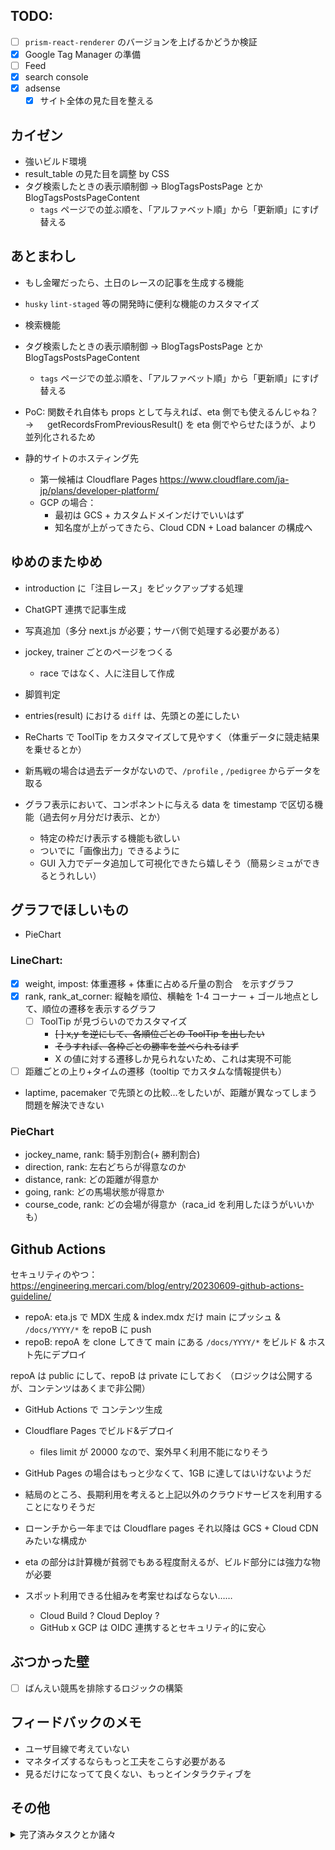 ## TODO:

-   [ ] `prism-react-renderer` のバージョンを上げるかどうか検証
-   [x] Google Tag Manager の準備
-   [ ] Feed
-   [x] search console
-   [x] adsense
    -   [x] サイト全体の見た目を整える

## カイゼン

-   強いビルド環境
-   result_table の見た目を調整 by CSS
-   タグ検索したときの表示順制御 → BlogTagsPostsPage とか BlogTagsPostsPageContent
    -   `tags` ページでの並ぶ順を、「アルファベット順」から「更新順」にすげ替える

## あとまわし

-   もし金曜だったら、土日のレースの記事を生成する機能
-   `husky` `lint-staged` 等の開発時に便利な機能のカスタマイズ
-   検索機能
-   タグ検索したときの表示順制御 → BlogTagsPostsPage とか BlogTagsPostsPageContent
    -   `tags` ページでの並ぶ順を、「アルファベット順」から「更新順」にすげ替える
-   PoC: 関数それ自体も props として与えれば、eta 側でも使えるんじゃね？　 → 　 getRecordsFromPreviousResult() を eta 側でやらせたほうが、より並列化されるため

-   静的サイトのホスティング先
    -   第一候補は Cloudflare Pages https://www.cloudflare.com/ja-jp/plans/developer-platform/
    -   GCP の場合：
        -   最初は GCS + カスタムドメインだけでいいはず
        -   知名度が上がってきたら、Cloud CDN + Load balancer の構成へ

## ゆめのまたゆめ

-   introduction に「注目レース」をピックアップする処理
-   ChatGPT 連携で記事生成
-   写真追加（多分 next.js が必要；サーバ側で処理する必要がある）
-   jockey, trainer ごとのページをつくる
    -   race ではなく、人に注目して作成
-   脚質判定
-   entries(result) における `diff` は、先頭との差にしたい
-   ReCharts で ToolTip をカスタマイズして見やすく（体重データに競走結果を乗せるとか）

-   新馬戦の場合は過去データがないので、`/profile` , `/pedigree` からデータを取る

-   グラフ表示において、コンポネントに与える data を timestamp で区切る機能（過去何ヶ月分だけ表示、とか）
    -   特定の枠だけ表示する機能も欲しい
    -   ついでに「画像出力」できるように
    -   GUI 入力でデータ追加して可視化できたら嬉しそう（簡易シミュができるとうれしい）

## グラフでほしいもの

-   PieChart

### LineChart:

-   [x] weight, impost: 体重遷移 + 体重に占める斤量の割合　を示すグラフ
-   [x] rank, rank_at_corner: 縦軸を順位、横軸を 1-4 コーナー + ゴール地点として、順位の遷移を表示するグラフ
    -   [ ] ToolTip が見づらいのでカスタマイズ
        -   ~~[ ] x,y を逆にして、各順位ごとの ToolTip を出したい~~
        -   ~~そうすれば、各枠ごとの勝率を並べられるはず~~
        -   X の値に対する遷移しか見られないため、これは実現不可能
-   [ ] 距離ごとの上り+タイムの遷移（tooltip でカスタムな情報提供も）
-   laptime, pacemaker で先頭との比較…をしたいが、距離が異なってしまう問題を解決できない

### PieChart

-   jockey_name, rank: 騎手別割合(+ 勝利割合)
-   direction, rank: 左右どちらが得意なのか
-   distance, rank: どの距離が得意か
-   going, rank: どの馬場状態が得意か
-   course_code, rank: どの会場が得意か（raca_id を利用したほうがいいかも）

## Github Actions

セキュリティのやつ：　https://engineering.mercari.com/blog/entry/20230609-github-actions-guideline/

-   repoA: eta.js で MDX 生成 & index.mdx だけ main にプッシュ & `/docs/YYYY/*` を repoB に push
-   repoB: repoA を clone してきて main にある `/docs/YYYY/*` をビルド & ホスト先にデプロイ

repoA は public にして、repoB は private にしておく
（ロジックは公開するが、コンテンツはあくまで非公開）

-   GitHub Actions で コンテンツ生成
-   Cloudflare Pages でビルド&デプロイ

    -   files limit が 20000 なので、案外早く利用不能になりそう

-   GitHub Pages の場合はもっと少なくて、1GB に達してはいけないようだ

-   結局のところ、長期利用を考えると上記以外のクラウドサービスを利用することになりそうだ
-   ローンチから一年までは Cloudflare pages それ以降は GCS + Cloud CDN みたいな構成か

-   eta の部分は計算機が貧弱でもある程度耐えるが、ビルド部分には強力な物が必要
-   スポット利用できる仕組みを考案せねばならない……
    -   Cloud Build ? Cloud Deploy ?
    -   GitHub x GCP は OIDC 連携するとセキュリティ的に安心

## ぶつかった壁

-   [ ] ばんえい競馬を排除するロジックの構築

## フィードバックのメモ

-   ユーザ目線で考えていない
-   マネタイズするならもっと工夫をこらす必要がある
-   見るだけになってて良くない、もっとインタラクティブを

## その他

<details>
<summary>完了済みタスクとか諸々</summary>

-   config と metadata(by frontmatter) は異なることに留意
-   frontmatter を見て調整
    https://docusaurus.io/docs/next/api/plugins/@docusaurus/plugin-content-docs#markdown-front-matter

## 実際に出力してみる

-   race_id ごとのページ、およびそれらを一覧するページ（ポータル、というかインデックス）がほしい

    -   `each_race`, `kaisai_index` でそれぞれ対応する
    -   `each_race` では race のメタデータ情報が得られるので、それを元に `kaisai_index` を作る方が良さそう

-   [x] 実装完了 cf. `/getHorseResult`
-   [x] ~~各馬ごとの過去成績を参照する際に、 `entries` のデータだけを引っこ抜くと `metadata` に紐づく情報が一発で得られない…~~
    -   [x] ~~`entries.race_id` を参照して、entries + metadata を join したデータを返す処理が必要~~
    -   [x] ~~`metadata` のキーを作ってそこにぶら下げるというよりは、`RaceMetadata` + `ResultData` を作るイメージ~~
-   [x] ~~毎回コマンド実行するたびに、数十〜数百回のリクエストが走り、かなり出費が痛い~~
    -   ~~ENV.dev みたいな感じで、一部のファイルのみ出力するように設定したい~~
    -   KaisaiIds を メインレースのみに絞った
-   [x] ~~Saturday なのに JRA が表示されていない！~~
    -   ~~horse_id が振られていないばんえい競馬を除去するために `entries`　を弄ったからか？？？~~
    -   修正時に raceDomain を org そのまま渡していただけだった( JRA のときは `race`)
-   ~~[x] 前夜から計画を立てるのだから、生成するのは明日のレースに対する記事~~

## リリース時に最低限必要な機能

-   [x] ページ共有機能 → docs 向けに Swizzling (cf. DocItem) する
-   [x] twitter 検索への導線をつくるとか → 　馬名のハッシュタグ化
-   ~~[x] ReCharts での可視化~~
    -   ~~[x] Hello world~~
    -   ~~[x] 自動生成~~
    -   ~~[x] 複勝圏内をカスタムドット https://recharts.org/en-US/examples/CustomizedDotLineChart~~
        -   https://iconmonstr.com/star-3-svg/
-   ~~[x] （最優先）JRA 出力されてない問題の解決~~

## Github Actions

### repo A (A-gebahyo)

-   [x] `.gitignore` で `content/docs/202*` を除く
-   [x] GitHub Actions は未定
-   [x] GitHub Pages は無し

### repo B (Content Repository)

-   [x] `content/docs/202*` のみを置く
-   [x] GitHub Actions を毎日実行
    -   [x] checkout 後に repo A を clone する & `content/docs/` 以下に移動させてビルド
    -   [x] ビルド（記事生成＋ブログ出力）
-   ~~[x] GitHub Pages を Private の上で設定~~

</details>
